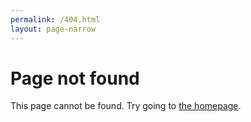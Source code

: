 ```yaml
---
permalink: /404.html
layout: page-narrow
---
```


<div class="mb-5">
<h1 class="text-center display-3"> Page not found</h1>

<p class="text-center">This page cannot be found. Try going to <a href="{% link _content/index.md %}">the homepage</a>.</p>
</div>